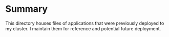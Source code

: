 # Summary

This directory houses files of applications that were previously deployed to my cluster. I maintain them for reference and potential future deployment.
